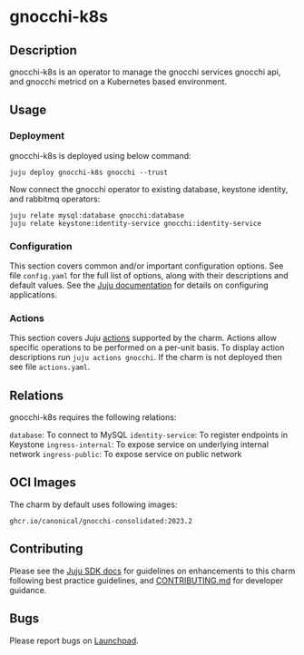 # gnocchi-k8s

## Description

gnocchi-k8s is an operator to manage the gnocchi services gnocchi api,
and gnocchi metricd on a Kubernetes based environment.

## Usage

### Deployment

gnocchi-k8s is deployed using below command:

    juju deploy gnocchi-k8s gnocchi --trust

Now connect the gnocchi operator to existing database, keystone identity,
and rabbitmq operators:

    juju relate mysql:database gnocchi:database
    juju relate keystone:identity-service gnocchi:identity-service

### Configuration

This section covers common and/or important configuration options. See file
`config.yaml` for the full list of options, along with their descriptions and
default values. See the [Juju documentation][juju-docs-config-apps] for details
on configuring applications.

### Actions

This section covers Juju [actions][juju-docs-actions] supported by the charm.
Actions allow specific operations to be performed on a per-unit basis. To
display action descriptions run `juju actions gnocchi`. If the charm is not
deployed then see file `actions.yaml`.

## Relations

gnocchi-k8s requires the following relations:

`database`: To connect to MySQL
`identity-service`: To register endpoints in Keystone
`ingress-internal`: To expose service on underlying internal network
`ingress-public`: To expose service on public network

## OCI Images

The charm by default uses following images:

    ghcr.io/canonical/gnocchi-consolidated:2023.2

## Contributing

Please see the [Juju SDK docs](https://juju.is/docs/sdk) for guidelines
on enhancements to this charm following best practice guidelines, and
[CONTRIBUTING.md](contributors-guide) for developer guidance.

## Bugs

Please report bugs on [Launchpad][lp-bugs-charm-gnocchi-k8s].

<!-- LINKS -->

[contributors-guide]: https://opendev.org/openstack/charm-gnocchi-k8s/src/branch/main/CONTRIBUTING.md
[juju-docs-actions]: https://jaas.ai/docs/actions
[juju-docs-config-apps]: https://juju.is/docs/configuring-applications
[lp-bugs-charm-gnocchi-k8s]: https://bugs.launchpad.net/charm-gnocchi-k8s/+filebug
